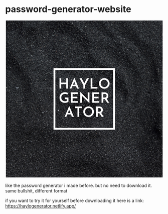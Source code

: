 # password-generator-website

<p align="center">
  <img src="images/logo2.png">
</p>
like the password generator i made before. but no need to download it. same bullshit, different format

if you want to try it for yourself before downloading it here is a link: https://haylogenerator.netlify.app/
